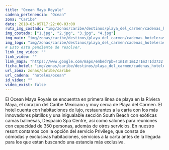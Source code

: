 ```yaml
---
title: "Ocean Maya Royale"
cadena_pertenencia: "Ocean"
zona: "Caribe"
date: 2018-03-05T17:22:00-03:00
ruta_img_costado: "img/zonas/caribe/destinos/playa_del_carmen/cadenas_hoteleras/ocean/oceans_maya_royale/imagenes_hotel/"
img_costado: ["1.jpg", "2.jpg", "3.jpg", "4.jpg"]
img_main: "img/zonas/caribe/destinos/playa_del_carmen/cadenas_hoteleras/ocean/oceans_maya_royale/oceans_maya_royale.jpg"
img_logo: "img/zonas/caribe/destinos/playa_del_carmen/cadenas_hoteleras/ocean/oceans_maya_royale/logo_hotel/logo_ocean_maya_royale.jpg"
# Esto esta pendiente de resolver.
link_img_video: ""
link_video: ""
link_mapa: "https://www.google.com/maps/embed?pb=!1m18!1m12!1m3!1d3732.2771213347182!2d-87.01916768507292!3d20.69896848617789!2m3!1f0!2f0!3f0!3m2!1i1024!2i768!4f13.1!3m3!1m2!1s0x8f4e677a83fdbdf1%3A0x1960682c7fe3c23d!2sOcean+Maya+Royale!5e0!3m2!1ses!2scl!4v1520346511259"
ficha_hotel: "img/zonas/caribe/destinos/playa_del_carmen/cadenas_hoteleras/ocean/oceans_maya_royale/ocean_maya_royale.pdf"
url_zona: zonas/caribe/caribe
url_cadena: "hoteles/ocean"
id_video: ""
video_exist: false
---
```

El Ocean Maya Royale se encuentra en primera línea de playa en la Riviera Maya, el corazón del Caribe Mexicano y muy cerca de Playa del Carmen. El hotel cuenta con habitaciones de lujo, restaurantes a la carta con los más innovadores platillos y una inigualable sección South Beach con exóticas camas balinesas, Despacio Spa Centre, así como salones para reuniones con capacidad de 350 personas, además de otros servicios. En nuestro resort contamos con la opción del servicio Privilege, que consta de cómodas y exclusivas habitaciones, servicios a la carta antes de la llegada para los que están buscando una estancia más exclusiva.
